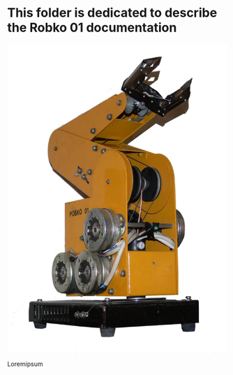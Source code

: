 # This folder is dedicated to describe the Robko 01 documentation

![Picture of the robot.](images/robko01.jpg)

Loremipsum